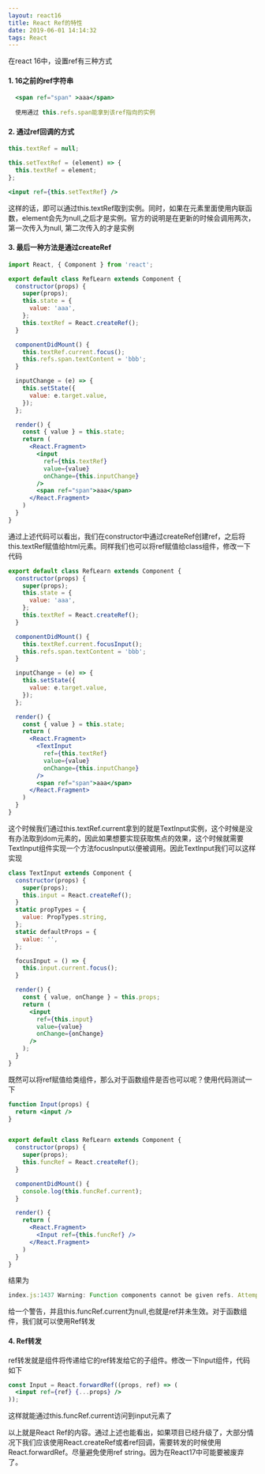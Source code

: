 ```yaml
---
layout: react16
title: React Ref的特性
date: 2019-06-01 14:14:32
tags: React
---
```


在react 16中，设置ref有三种方式

#### 1. 16之前的ref字符串
```jsx
  <span ref="span" >aaa</span>
  
  使用通过 this.refs.span能拿到该ref指向的实例
```

#### 2. 通过ref回调的方式

```jsx
this.textRef = null;

this.setTextRef = (element) => {
  this.textRef = element;
};

<input ref={this.setTextRef} />
```
这样的话，即可以通过this.textRef取到实例。同时，如果在元素里面使用内联函数，element会先为null,之后才是实例。官方的说明是在更新的时候会调用两次，第一次传入为null, 第二次传入的才是实例

#### 3. 最后一种方法是通过createRef

```jsx
import React, { Component } from 'react';

export default class RefLearn extends Component {
  constructor(props) {
    super(props);
    this.state = {
      value: 'aaa',
    };
    this.textRef = React.createRef();
  }

  componentDidMount() {
    this.textRef.current.focus();
    this.refs.span.textContent = 'bbb';
  }

  inputChange = (e) => {
    this.setState({
      value: e.target.value,
    });
  };

  render() {
    const { value } = this.state;
    return (
      <React.Fragment>
        <input 
          ref={this.textRef} 
          value={value} 
          onChange={this.inputChange}
        />
        <span ref="span">aaa</span>
      </React.Fragment>
    )
  }
}
```
通过上述代码可以看出，我们在constructor中通过createRef创建ref，之后将this.textRef赋值给html元素。同样我们也可以将ref赋值给class组件，修改一下代码
```jsx
export default class RefLearn extends Component {
  constructor(props) {
    super(props);
    this.state = {
      value: 'aaa',
    };
    this.textRef = React.createRef();
  }

  componentDidMount() {
    this.textRef.current.focusInput();
    this.refs.span.textContent = 'bbb';
  }

  inputChange = (e) => {
    this.setState({
      value: e.target.value,
    });
  };

  render() {
    const { value } = this.state;
    return (
      <React.Fragment>
        <TextInput 
          ref={this.textRef} 
          value={value} 
          onChange={this.inputChange}
        />
        <span ref="span">aaa</span>
      </React.Fragment>
    )
  }
}
```
这个时候我们通过this.textRef.current拿到的就是TextInput实例，这个时候是没有办法取到dom元素的，因此如果想要实现获取焦点的效果，这个时候就需要TextInput组件实现一个方法focusInput以便被调用。因此TextInput我们可以这样实现
```jsx
class TextInput extends Component {
  constructor(props) {
    super(props);
    this.input = React.createRef();
  }
  static propTypes = {
    value: PropTypes.string,
  };
  static defaultProps = {
    value: '',
  };

  focusInput = () => {
    this.input.current.focus();
  }

  render() {
    const { value, onChange } = this.props;
    return (
      <input 
        ref={this.input}
        value={value} 
        onChange={onChange}
      />
    );
  }
}
```

既然可以将ref赋值给类组件，那么对于函数组件是否也可以呢？使用代码测试一下
```jsx
function Input(props) {
  return <input />
}


export default class RefLearn extends Component {
  constructor(props) {
    super(props);
    this.funcRef = React.createRef();
  }

  componentDidMount() {
    console.log(this.funcRef.current);
  }

  render() {
    return (
      <React.Fragment>
        <Input ref={this.funcRef} />
      </React.Fragment>
    )
  }
}
```
结果为
```js
index.js:1437 Warning: Function components cannot be given refs. Attempts to access this ref will fail. Did you mean to use React.forwardRef()?
```
给一个警告，并且this.funcRef.current为null,也就是ref并未生效。对于函数组件，我们就可以使用Ref转发


#### 4. Ref转发
ref转发就是组件将传递给它的ref转发给它的子组件。修改一下Input组件，代码如下
```jsx
const Input = React.forwardRef((props, ref) => (
  <input ref={ref} {...props} />
));
```
这样就能通过this.funcRef.current访问到input元素了

以上就是React Ref的内容。通过上述也能看出，如果项目已经升级了，大部分情况下我们应该使用React.createRef或者ref回调，需要转发的时候使用React.forwardRef。尽量避免使用ref string。因为在React17中可能要被废弃了。